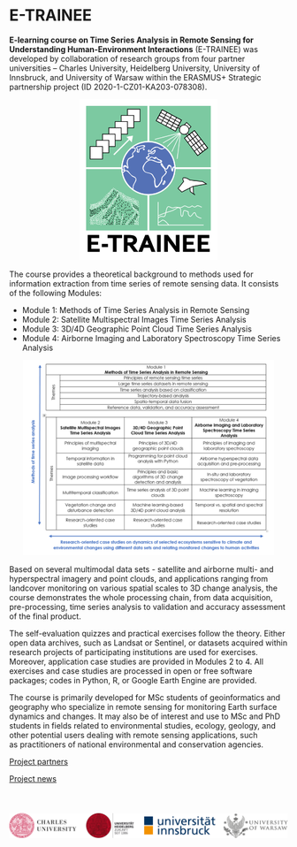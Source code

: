 # E-TRAINEE

**E-learning course on Time Series Analysis in Remote Sensing for Understanding Human-Environment Interactions** (E-TRAINEE) was developed by collaboration of research groups from four
partner universities – Charles University, Heidelberg University, University of Innsbruck, and
University of Warsaw within the ERASMUS+ Strategic partnership project (ID 2020-1-CZ01-KA203-078308).

<center>
<img src="assets/img/logo_etrainee_full.svg" alt="Logo" title="E-TRAINEE logo" width="250">
</center>

The course provides a theoretical background to methods used for information extraction from time
series of remote sensing data. It consists of the following Modules:


* Module 1: Methods of Time Series Analysis in Remote Sensing
* Module 2: Satellite Multispectral Images Time Series Analysis
* Module 3: 3D/4D Geographic Point Cloud Time Series Analysis
* Module 4: Airborne Imaging and Laboratory Spectroscopy Time Series Analysis


<center>
<img src="assets/img/course_structure.png" alt="Course structure" width="90%">
</center>


Based on several multimodal data sets - satellite and airborne multi- and hyperspectral imagery and
point clouds, and applications ranging from landcover monitoring on various spatial scales to 3D change
analysis, the course demonstrates the whole processing chain, from data acquisition, pre-processing, 
time series analysis to validation and accuracy assessment of the final product. 

The self-evaluation quizzes and practical exercises follow the theory. Either open data archives, such as
Landsat or Sentinel, or datasets acquired within research projects of participating institutions are
used for exercises. Moreover, application case studies are provided in Modules 2 to 4. All
exercises and case studies are processed in open or free software packages; codes in Python, R, or
Google Earth Engine are provided.

The course is primarily developed for MSc students of geoinformatics and geography who
specialize in remote sensing for monitoring Earth surface dynamics and changes. 
It may also be of interest and use to MSc and PhD students in fields related to environmental 
studies, ecology, geology, and other potential users dealing with remote sensing applications, 
such as practitioners of national environmental and conservation agencies.


[Project partners](https://web.natur.cuni.cz/gis/etrainee/partners.html)

[Project news](https://web.natur.cuni.cz/gis/etrainee/news.html)

<center>
<img src="assets/img/uni_logos.png" alt="University logo" title="University logo" width="700" style="margin: 40px 0px 50px 0px;">
</center>